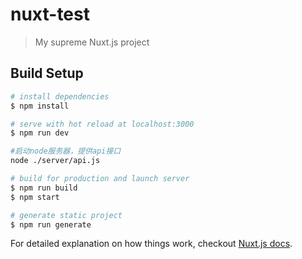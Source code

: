 # nuxt-test

> My supreme Nuxt.js project

## Build Setup

``` bash
# install dependencies
$ npm install

# serve with hot reload at localhost:3000
$ npm run dev

#启动node服务器，提供api接口
node ./server/api.js

# build for production and launch server
$ npm run build
$ npm start

# generate static project
$ npm run generate
```

For detailed explanation on how things work, checkout [Nuxt.js docs](https://nuxtjs.org).
